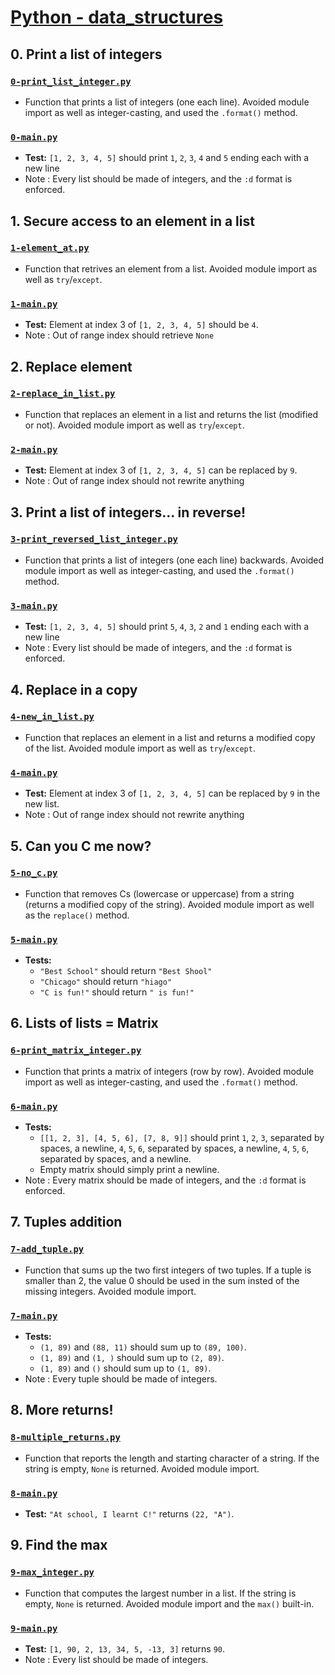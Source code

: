 # [Python - data_structures](https://intranet.hbtn.io/projects/2120)

## 0. Print a list of integers
### [`0-print_list_integer.py`](0-print_list_integer.py)
* Function that prints a list of integers (one each line). Avoided module import as well as integer-casting, and used the `.format()` method.
### [`0-main.py`](0-main.py)
* **Test:** `[1, 2, 3, 4, 5]` should print `1`, `2`, `3`, `4` and `5` ending each with a new line
* Note : Every list should be made of integers, and the `:d` format is enforced.

## 1. Secure access to an element in a list
### [`1-element_at.py`](1-element_at.py)
* Function that retrives an element from a list. Avoided module import as well as `try`/`except`.
### [`1-main.py`](1-main.py)
* **Test:** Element at index 3 of `[1, 2, 3, 4, 5]` should be `4`.
* Note : Out of range index should retrieve `None`

## 2. Replace element
### [`2-replace_in_list.py`](2-replace_in_list.py)
* Function that replaces an element in a list and returns the list (modified or not). Avoided module import as well as `try`/`except`.
### [`2-main.py`](2-main.py)
* **Test:** Element at index 3 of `[1, 2, 3, 4, 5]` can be replaced by `9`.
* Note : Out of range index should not rewrite anything

## 3. Print a list of integers... in reverse!
### [`3-print_reversed_list_integer.py`](3-print_reversed_list_integer.py)
* Function that prints a list of integers (one each line) backwards. Avoided module import as well as integer-casting, and used the `.format()` method.
### [`3-main.py`](3-main.py)
* **Test:** `[1, 2, 3, 4, 5]` should print `5`, `4`, `3`, `2` and `1` ending each with a new line
* Note : Every list should be made of integers, and the `:d` format is enforced.

## 4. Replace in a copy
### [`4-new_in_list.py`](4-new_in_list.py)
* Function that replaces an element in a list and returns a modified copy of the list. Avoided module import as well as `try`/`except`.
### [`4-main.py`](4-main.py)
* **Test:** Element at index 3 of `[1, 2, 3, 4, 5]` can be replaced by `9` in the new list.
* Note : Out of range index should not rewrite anything

## 5. Can you C me now?
### [`5-no_c.py`](5-no_c.py)
* Function that removes Cs (lowercase or uppercase) from a string (returns a modified copy of the string). Avoided module import as well as the `replace()` method.
### [`5-main.py`](5-main.py)
* **Tests:**
    * `"Best School"` should return `"Best Shool"`
    * `"Chicago"` should return `"hiago"`
    * `"C is fun!"` should return `" is fun!"`

## 6. Lists of lists = Matrix
### [`6-print_matrix_integer.py`](6-print_matrix_integer.py)
* Function that prints a matrix of integers (row by row). Avoided module import as well as integer-casting, and used the `.format()` method.
### [`6-main.py`](6-main.py)
* **Tests:**
    * `[[1, 2, 3], [4, 5, 6], [7, 8, 9]]` should print `1`, `2`, `3`, separated by spaces, a newline, `4`, `5`, `6`, separated by spaces, a newline, `4`, `5`, `6`, separated by spaces, and a newline.
    * Empty matrix should simply print a newline.
* Note : Every matrix should be made of integers, and the `:d` format is enforced.

## 7. Tuples addition
### [`7-add_tuple.py`](7-add_tuple.py)
* Function that sums up the two first integers of two tuples. If a tuple is smaller than 2, the value 0 should be used in the sum insted of the missing integers. Avoided module import.
### [`7-main.py`](7-main.py)
* **Tests:**
    * `(1, 89)` and `(88, 11)` should sum up to `(89, 100)`.
    * `(1, 89)` and `(1, )` should sum up to `(2, 89)`.
    * `(1, 89)` and `()` should sum up to `(1, 89)`.
* Note : Every tuple should be made of integers.

## 8. More returns!
### [`8-multiple_returns.py`](8-multiple_returns.py)
* Function that reports the length and starting character of a string. If the string is empty, `None` is returned. Avoided module import.
### [`8-main.py`](8-main.py)
* **Test:** `"At school, I learnt C!"` returns `(22, "A")`.

## 9. Find the max
### [`9-max_integer.py`](9-max_integer.py)
* Function that computes the largest number in a list. If the string is empty, `None` is returned. Avoided module import and the `max()` built-in.
### [`9-main.py`](9-main.py)
* **Test:** `[1, 90, 2, 13, 34, 5, -13, 3]` returns `90`.
* Note : Every list should be made of integers.
